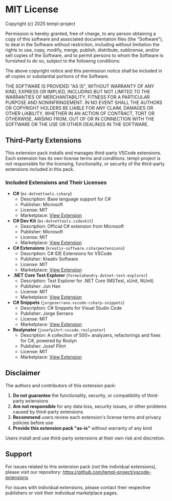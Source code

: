# MIT License

Copyright (c) 2025 templ-project

Permission is hereby granted, free of charge, to any person obtaining a copy
of this software and associated documentation files (the "Software"), to deal
in the Software without restriction, including without limitation the rights
to use, copy, modify, merge, publish, distribute, sublicense, and/or sell
copies of the Software, and to permit persons to whom the Software is
furnished to do so, subject to the following conditions:

The above copyright notice and this permission notice shall be included in all
copies or substantial portions of the Software.

THE SOFTWARE IS PROVIDED "AS IS", WITHOUT WARRANTY OF ANY KIND, EXPRESS OR
IMPLIED, INCLUDING BUT NOT LIMITED TO THE WARRANTIES OF MERCHANTABILITY,
FITNESS FOR A PARTICULAR PURPOSE AND NONINFRINGEMENT. IN NO EVENT SHALL THE
AUTHORS OR COPYRIGHT HOLDERS BE LIABLE FOR ANY CLAIM, DAMAGES OR OTHER
LIABILITY, WHETHER IN AN ACTION OF CONTRACT, TORT OR OTHERWISE, ARISING FROM,
OUT OF OR IN CONNECTION WITH THE SOFTWARE OR THE USE OR OTHER DEALINGS IN THE
SOFTWARE.

## Third-Party Extensions

This extension pack installs and manages third-party VSCode extensions. Each extension has its own license terms and conditions. templ-project is not responsible for the licensing, functionality, or security of the third-party extensions included in this pack.

### Included Extensions and Their Licenses

- **C#** (`ms-dotnettools.csharp`)
  - Description: Base language support for C#
  - Publisher: Microsoft
  - License: MIT
  - Marketplace: [View Extension](https://marketplace.visualstudio.com/items?itemName&#x3D;ms-dotnettools.csharp)
- **C# Dev Kit** (`ms-dotnettools.csdevkit`)
  - Description: Official C# extension from Microsoft
  - Publisher: Microsoft
  - License: MIT
  - Marketplace: [View Extension](https://marketplace.visualstudio.com/items?itemName&#x3D;ms-dotnettools.csdevkit)
- **C# Extensions** (`kreativ-software.csharpextensions`)
  - Description: C# IDE Extensions for VSCode
  - Publisher: Kreativ Software
  - License: MIT
  - Marketplace: [View Extension](https://marketplace.visualstudio.com/items?itemName&#x3D;kreativ-software.csharpextensions)
- **.NET Core Test Explorer** (`formulahendry.dotnet-test-explorer`)
  - Description: Test Explorer for .NET Core (MSTest, xUnit, NUnit)
  - Publisher: Jun Han
  - License: MIT
  - Marketplace: [View Extension](https://marketplace.visualstudio.com/items?itemName&#x3D;formulahendry.dotnet-test-explorer)
- **C# Snippets** (`jorgeserrano.vscode-csharp-snippets`)
  - Description: C# Snippets for Visual Studio Code
  - Publisher: Jorge Serrano
  - License: MIT
  - Marketplace: [View Extension](https://marketplace.visualstudio.com/items?itemName&#x3D;jorgeserrano.vscode-csharp-snippets)
- **Roslynator** (`josefpihrt-vscode.roslynator`)
  - Description: A collection of 500+ analyzers, refactorings and fixes for C#, powered by Roslyn
  - Publisher: Josef Pihrt
  - License: MIT
  - Marketplace: [View Extension](https://marketplace.visualstudio.com/items?itemName&#x3D;josefpihrt-vscode.roslynator)

## Disclaimer

The authors and contributors of this extension pack:

1. **Do not guarantee** the functionality, security, or compatibility of third-party extensions
2. **Are not responsible** for any data loss, security issues, or other problems caused by third-party extensions
3. **Recommend** users review each extension's license terms and privacy policies before use
4. **Provide this extension pack "as-is"** without warranty of any kind

Users install and use third-party extensions at their own risk and discretion.

## Support

For issues related to this extension pack (not the individual extensions), please visit our repository:
https://github.com/templ-project/vscode-extensions

For issues with individual extensions, please contact their respective publishers or visit their individual marketplace pages.
